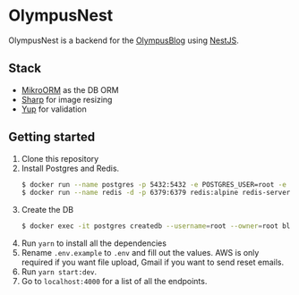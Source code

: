 # OlympusNest

OlympusNest is a backend for the [OlympusBlog](https://github.com/sentrionic/OlympusBlog) using [NestJS](https://nestjs.com/).

## Stack

- [MikroORM](https://mikro-orm.io/) as the DB ORM
- [Sharp](https://github.com/lovell/sharp) for image resizing
- [Yup](https://github.com/jquense/yup) for validation

## Getting started

1. Clone this repository
2. Install Postgres and Redis.
   ```bash
   $ docker run --name postgres -p 5432:5432 -e POSTGRES_USER=root -e POSTGRES_PASSWORD=password -d postgres:alpine
   $ docker run --name redis -d -p 6379:6379 redis:alpine redis-server --save 60 1
   ```
3. Create the DB
   ```bash
   $ docker exec -it postgres createdb --username=root --owner=root blog
   ```
4. Run `yarn` to install all the dependencies
5. Rename `.env.example` to `.env`
   and fill out the values. AWS is only required if you want file upload,
   Gmail if you want to send reset emails.
6. Run `yarn start:dev`.
7. Go to `localhost:4000` for a list of all the endpoints.
